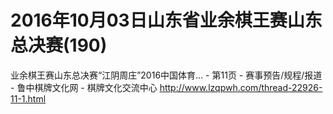# 2016年10月03日山东省业余棋王赛山东总决赛(190)

业余棋王赛山东总决赛“江阴周庄”2016中国体育... - 第11页 - 赛事预告/规程/报道 - 鲁中棋牌文化网 - 棋牌文化交流中心  http://www.lzqpwh.com/thread-22926-11-1.html